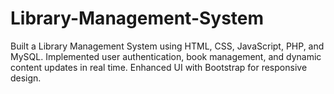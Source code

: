 # Library-Management-System
Built a Library Management System using HTML, CSS, JavaScript, PHP, and MySQL. Implemented user authentication, book management, and dynamic content updates in real time. Enhanced UI with Bootstrap for responsive design.
